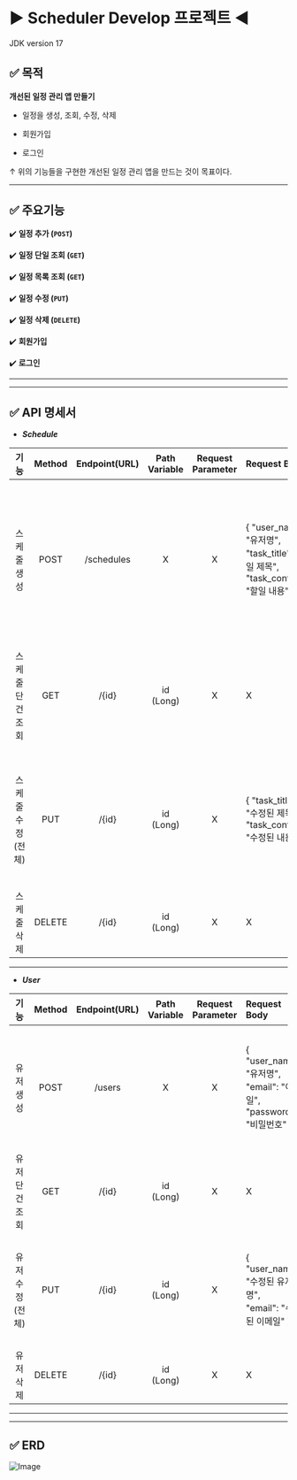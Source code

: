 # ▶ Scheduler Develop 프로젝트 ◀

JDK version 17

## ✅ 목적

**개선된 일정 관리 앱 만들기**

* 일정을 생성, 조회, 수정, 삭제

* 회원가입

* 로그인

↑ 위의 기능들을 구현한 개선된 일정 관리 앱을 만드는 것이 목표이다.

-----

## ✅ 주요기능

✔️ **일정 추가 (`POST`)** 

✔️ **일정 단일 조회 (`GET`)**

✔️ **일정 목록 조회 (`GET`)**

✔️ **일정 수정 (`PUT`)**

✔️ **일정 삭제 (`DELETE`)**

✔️ **회원가입**

✔️ **로그인**

-----

-----

## ✅ API 명세서

* _**Schedule**_

|     기능     | Method | Endpoint(URL) | Path Variable | Request Parameter | Request Body                                                                           | Response                                                                                                                                                 |     상태코드     |
|:----------:|:------:|:-------------:|:-------------:|:-----------------:|:---------------------------------------------------------------------------------------|:---------------------------------------------------------------------------------------------------------------------------------------------------------|:------------:|
|   스케줄 생성   |  POST  |  /schedules   |       X       |         X         | { "user_name": "유저명",<br/>"task_title": "할일 제목",<br/>"task_content": "할일 내용" }         | { "schedule_id": 1,<br/>"user_name": "유저명",<br/>"task_title": "할일 제목",<br/>"task_content": "할일 내용",<br/>"created_at": 작성된 시간,<br/>"updated_at": 수정된 시간 } |  200: 정상등록   |
| 스케줄 단건 조회  |  GET   |     /{id}     |   id (Long)   |         X         | X                                                                                      | { "schedule_id": 1,<br/>"user_name": "유저명",<br/>"task_title": 제목1,<br/>"task_content": 할 일 내용1 }                                                         |  200: 정상조회   |
| 스케줄 수정(전체) |  PUT   |     /{id}     |   id (Long)   |         X         | { "task_title": "수정된 제목",<br/>"task_content": "수정된 내용" }                               | { "schedule_id": 1,<br/>"user_name": "유저명",<br/>"task_title": "수정된 제목",<br/>"task_content": "수정된 내용",<br/>"updated_at": 수정된 시간 }                         |  200: 정상수정   |
|   스케줄 삭제   | DELETE |     /{id}     |   id (Long)   |         X         | X                                                                                      | { "msg": "일정 삭제 완료" }                                                                                                                                    |  200: 정상삭제   |

-----

* _**User**_

|     기능     | Method | Endpoint(URL) | Path Variable | Request Parameter | Request Body                                                      | Response                                                                                                         |     상태코드     |
|:----------:|:------:|:-------------:|:-------------:|:-----------------:|:------------------------------------------------------------------|:-----------------------------------------------------------------------------------------------------------------|:------------:|
|   유저 생성    |  POST  |    /users     |       X       |         X         | { "user_name": "유저명",<br/>"email": "이메일",<br/>"password": "비밀번호" } | { "user_id": 1,<br/>"user_name": "유저명",<br/>"email": "이메일",<br/>"created_at": 작성된 시간,<br/>"updated_at": 수정된 시간 } |  200: 정상등록   |
| 유저 단건 조회  |  GET   |     /{id}     |   id (Long)   |         X         | X                                                                 | { "user_id": 1,<br/>"user_name": "유저명",<br/>"email": "이메일" }                                                     |  200: 정상조회   |
| 유저 수정(전체) |  PUT   |     /{id}     |   id (Long)   |         X         | { "user_name": "수정된 유저명",<br/>"email": "수정된 이메일" }                | { "user_id": 1,<br/>"user_name": "수정된 유저명",<br/>"email": "수정된 이메일",<br/>"updated_at": 수정된 시간 }                   |  200: 정상수정   |
|   유저 삭제   | DELETE |     /{id}     |   id (Long)   |         X         | X                                                                 | { "msg": "유저 삭제 완료" }                                                                                            |  200: 정상삭제   |

-----

-----

## ✅ ERD

![Image](https://github.com/user-attachments/assets/7039b6e6-63cb-4a07-a957-8eedc86a8141)
